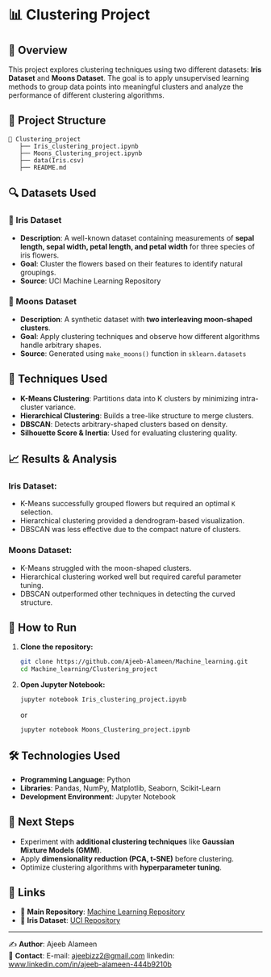 # 📊 Clustering Project

## 📌 Overview

This project explores clustering techniques using two different datasets: **Iris Dataset** and **Moons Dataset**. The goal is to apply unsupervised learning methods to group data points into meaningful clusters and analyze the performance of different clustering algorithms.

## 📂 Project Structure

```
📂 Clustering_project
   ├── Iris_clustering_project.ipynb
   ├── Moons_Clustering_project.ipynb
   ├── data(Iris.csv)
   ├── README.md
```

## 🔍 Datasets Used

### 🌸 Iris Dataset
- **Description**: A well-known dataset containing measurements of **sepal length, sepal width, petal length, and petal width** for three species of iris flowers.
- **Goal**: Cluster the flowers based on their features to identify natural groupings.
- **Source**: UCI Machine Learning Repository

### 🌙 Moons Dataset
- **Description**: A synthetic dataset with **two interleaving moon-shaped clusters**.
- **Goal**: Apply clustering techniques and observe how different algorithms handle arbitrary shapes.
- **Source**: Generated using `make_moons()` function in `sklearn.datasets`

## 🔬 Techniques Used

- **K-Means Clustering**: Partitions data into K clusters by minimizing intra-cluster variance.
- **Hierarchical Clustering**: Builds a tree-like structure to merge clusters.
- **DBSCAN**: Detects arbitrary-shaped clusters based on density.
- **Silhouette Score & Inertia**: Used for evaluating clustering quality.

## 📈 Results & Analysis

### Iris Dataset:
- K-Means successfully grouped flowers but required an optimal `K` selection.
- Hierarchical clustering provided a dendrogram-based visualization.
- DBSCAN was less effective due to the compact nature of clusters.

### Moons Dataset:
- K-Means struggled with the moon-shaped clusters.
- Hierarchical clustering worked well but required careful parameter tuning.
- DBSCAN outperformed other techniques in detecting the curved structure.

## 🚀 How to Run

1. **Clone the repository:**
   ```bash
   git clone https://github.com/Ajeeb-Alameen/Machine_learning.git
   cd Machine_learning/Clustering_project
   ```
2. **Open Jupyter Notebook:**
   ```bash
   jupyter notebook Iris_clustering_project.ipynb
   ```
   or
   ```bash
   jupyter notebook Moons_Clustering_project.ipynb
   ```

## 🛠 Technologies Used

- **Programming Language**: Python
- **Libraries**: Pandas, NumPy, Matplotlib, Seaborn, Scikit-Learn
- **Development Environment**: Jupyter Notebook

## 📌 Next Steps

- Experiment with **additional clustering techniques** like **Gaussian Mixture Models (GMM)**.
- Apply **dimensionality reduction (PCA, t-SNE)** before clustering.
- Optimize clustering algorithms with **hyperparameter tuning**.

## 🔗 Links

- 📂 **Main Repository**: [Machine Learning Repository](https://github.com/Ajeeb-Alameen/Machine_learning)
- 📄 **Iris Dataset**: [UCI Repository](https://archive.ics.uci.edu/ml/datasets/iris)

---

✍ **Author**: Ajeeb Alameen  
📧 **Contact**:
E-mail: ajeebizz2@gmail.com
linkedin: www.linkedin.com/in/ajeeb-alameen-444b9210b

